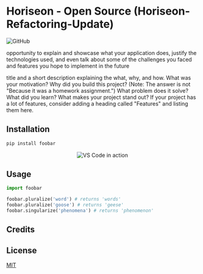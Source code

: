 # Horiseon - Open Source (Horiseon-Refactoring-Update)


![GitHub](https://img.shields.io/github/license/https://github.com/OcampMaria/Horiseon-Refactoring-Update?color=blue&label=GithubPage&style=plastic)

opportunity to explain and showcase what your application does, justify the technologies used, and even talk about some of the challenges you faced and features you hope to implement in the future

title and a short description explaining the what, why, and how.
 What was your motivation? Why did you build this project? (Note: The answer is not "Because it was a homework assignment.") What problem does it solve? What did you learn? What makes your project stand out? If your project has a lot of features, consider adding a heading called "Features" and listing them here.

## Installation
```bash
pip install foobar
```


<p align="center">
  <img alt="VS Code in action" src="assets/images/HoriseonImage1">
</p>


## Usage
```python
import foobar

foobar.pluralize('word') # returns 'words'
foobar.pluralize('goose') # returns 'geese'
foobar.singularize('phenomena') # returns 'phenomenon'
```
## Credits

## License
[MIT](https://choosealicense.com/licenses/mit/)